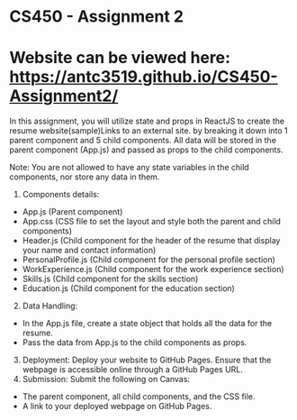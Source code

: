 # CS450 - Assignment 2
# Website can be viewed here: https://antc3519.github.io/CS450-Assignment2/

In this assignment, you will utilize state and props in ReactJS to create the resume website(sample)Links to an external site. by breaking it down into 1 parent component and 5 child components. All data will be stored in the parent component (App.js) and passed as props to the child components. 

Note: You are not allowed to have any state variables in the child components, nor store any data in them.

1. Components details:
* App.js (Parent component)
* App.css (CSS file to set the layout and style both the parent and child components)
* Header.js (Child component for the header of the resume that display your name and contact information)
* PersonalProfile.js (Child component for the personal profile section)
* WorkExperience.js (Child component for the work experience section)
* Skills.js (Child component for the skills section)
* Education.js (Child component for the education section)
2. Data Handling:
* In the App.js file, create a state object that holds all the data for the resume.
* Pass the data from App.js to the child components as props.
3. Deployment: Deploy your website to GitHub Pages. Ensure that the webpage is accessible online through a GitHub Pages URL.
4. Submission: Submit the following on Canvas:
* The parent component, all child components, and the CSS file.
* A link to your deployed webpage on GitHub Pages.
